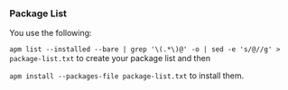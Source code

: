 ### Package List

You use the following:

```apm list --installed --bare | grep '\(.*\)@' -o | sed -e 's/@//g' > package-list.txt``` to create your package list and then

```apm install --packages-file package-list.txt``` to install them.
